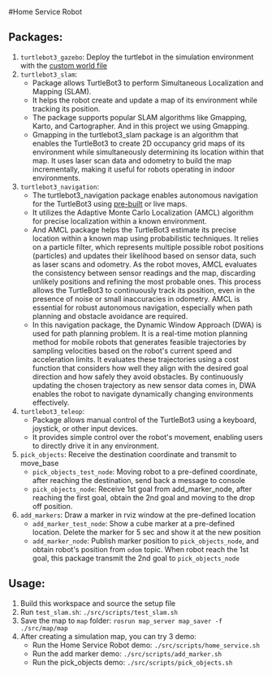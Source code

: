 #Home Service Robot

## Packages:
1. `turtlebot3_gazebo`: Deploy the turtlebot in the simulation environment with the [custom world file](./map/myworld.world)
2. `turtlebot3_slam`: 
    - Package allows TurtleBot3 to perform Simultaneous Localization and Mapping (SLAM).
    - It helps the robot create and update a map of its environment while tracking its position.
    - The package supports popular SLAM algorithms like Gmapping, Karto, and Cartographer. And in this project we using Gmapping.
    - Gmapping in the turtlebot3_slam package is an algorithm that enables the TurtleBot3 to create 2D occupancy grid maps of its environment while simultaneously determining its location within that map. It uses laser scan data and odometry to build the map incrementally, making it useful for robots operating in indoor environments. 
3. `turtlebot3_navigation`: 
    - The turtlebot3_navigation package enables autonomous navigation for the TurtleBot3 using [pre-built](./map/map.yaml) or live maps.
    - It utilizes the Adaptive Monte Carlo Localization (AMCL) algorithm for precise localization within a known environment.
    - And AMCL package helps the TurtleBot3 estimate its precise location within a known map using probabilistic techniques. It relies on a particle filter, which represents multiple possible robot positions (particles) and updates their likelihood based on sensor data, such as laser scans and odometry. As the robot moves, AMCL evaluates the consistency between sensor readings and the map, discarding unlikely positions and refining the most probable ones. This process allows the TurtleBot3 to continuously track its position, even in the presence of noise or small inaccuracies in odometry. AMCL is essential for robust autonomous navigation, especially when path planning and obstacle avoidance are required.
    - In this navigation package, the Dynamic Window Approach (DWA) is used for path planning problem. It is a real-time motion planning method for mobile robots that generates feasible trajectories by sampling velocities based on the robot's current speed and acceleration limits. It evaluates these trajectories using a cost function that considers how well they align with the desired goal direction and how safely they avoid obstacles. By continuously updating the chosen trajectory as new sensor data comes in, DWA enables the robot to navigate dynamically changing environments effectively.
4. `turtlebot3_teleop`: 
    - Package allows manual control of the TurtleBot3 using a keyboard, joystick, or other input devices.
    - It provides simple control over the robot's movement, enabling users to directly drive it in any environment.
5. `pick_objects`: Receive the destination coordinate and transmit to move_base
    - `pick_objects_test_node`: Moving robot to a pre-defined coordinate, after reaching the destination, send back a message to console
    - `pick_objects_node`: Receive 1st goal from add_marker_node, after reaching the first goal, obtain the 2nd goal and moving to the drop off position.
6. `add_markers`: Draw a marker in rviz window at the pre-defined location
    - `add_marker_test_node`: Show a cube marker at a pre-defined location. Delete the marker for 5 sec and show it at the new position
    - `add_marker_node`: Publish marker position to `pick_objects_node`, and obtain robot's position from `odom` topic. When robot reach the 1st goal, this package transmit the 2nd goal to `pick_objects_node`



## Usage:
1. Build this workspace and source the setup file
2. Run `test_slam.sh`:
    `./src/scripts/test_slam.sh`
3. Save the map to `map` folder:
    `rosrun map_server map_saver -f ./src/map/map`
4. After creating a simulation map, you can try 3 demo:
    - Run the Home Service Robot demo:
        `./src/scripts/home_service.sh`
    - Run the add marker demo:
        `./src/scripts/add_marker.sh`
    - Run the pick_objects demo:
        `./src/scripts/pick_objects.sh`
